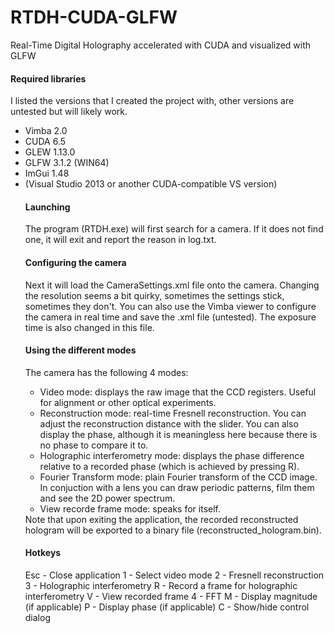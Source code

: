 # RTDH-CUDA-GLFW
Real-Time Digital Holography accelerated with CUDA and visualized with GLFW

<h4>Required libraries</h4>
<p>I listed the versions that I created the project with, other versions are untested but will likely work.</p>
<ul>
<li>Vimba 2.0</li>
<li>CUDA 6.5 </li>
<li>GLEW 1.13.0</li>
<li>GLFW 3.1.2 (WIN64)</li>
<li>ImGui 1.48</li>
<li>(Visual Studio 2013 or another CUDA-compatible VS version)</li>

<h4>Launching</h4>
The program (RTDH.exe) will first search for a camera. If it does not find one, it will exit and report the reason in log.txt. 

<h4>Configuring the camera</h4>
Next it will load the CameraSettings.xml file onto the camera. Changing the resolution seems a bit quirky, sometimes the settings stick, sometimes they don't. You can also use the Vimba viewer to configure the camera in real time and save the .xml file (untested). The exposure time is also changed in this file.

<h4>Using the different modes</h4>
The camera has the following 4 modes:
<ul>
<li>Video mode: displays the raw image that the CCD registers. Useful for alignment or other optical experiments.</li>
<li>Reconstruction mode: real-time Fresnell reconstruction. You can adjust the reconstruction distance with the slider. You can also display the phase, although it is meaningless here because there is no phase to compare it to.</li>
<li>Holographic interferometry mode: displays the phase difference relative to a recorded phase (which is achieved by pressing R).</li>
<li>Fourier Transform mode: plain Fourier transform of the CCD image. In conjuction with a lens you can draw periodic patterns, film them and see the 2D power spectrum.</li>
<li>View recorde frame mode: speaks for itself.</li>
</ul>
Note that upon exiting the application, the recorded reconstructed hologram will be exported to a binary file (reconstructed_hologram.bin). 

<h4>Hotkeys</h4>
Esc - Close application
1 - Select video mode
2 - Fresnell reconstruction
3 - Holographic interferometry
R - Record a frame for holographic interferometry
V - View recorded frame
4 - FFT
M - Display magnitude (if applicable)
P - Display phase (if applicable)
C - Show/hide control dialog
